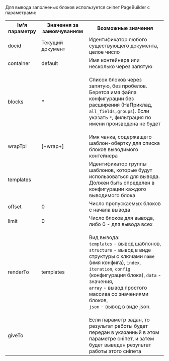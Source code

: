 Для вывода заполненых блоков используется сніпет PageBuilder с параметрами:
<table>
<tr><th>Ім'я параметру</th><th>Значення за замовчуванням</th><th>Возможные значения</th></tr>
<tr><td>docid</td><td>Текущий документ</td><td>Идентификатор любого существующего документа, целое число</td></tr>
<tr><td>container</td><td>default</td><td>Имя контейнера или несколько через запятую</td></tr>
<tr><td>blocks</td><td>*</td><td>

Список блоков через запятую, без пробелов. Берется имя файла конфигурации без расширения (НаПриклад, `all_fields,groups`). Если указать `*`, фильтрация по имени произведена не будет

</td></tr>
<tr><td>wrapTpl</td><td>[+wrap+]</td><td>Имя чанка, содержащего шаблон-обертку для списка блоков выводимого контейнера</td></tr>
<tr><td>templates</td><td></td><td>Идентификатор группы шаблонов, которые будут использоваться для вывода. Должен быть определен в конфигурации каждого выводимого блока</td></tr>
<tr><td>offset</td><td>0</td><td>Число пропускаемых блоков с начала вывода</td></tr>
<tr><td>limit</td><td>0</td><td>Число блоков для вывода, либо 0 - для вывода всех</td></tr>
<tr><td>renderTo</td><td>templates</td><td>
  
Вид вывода:<br>
`templates` - вывод шаблонов,<br>
`structure` - вывод в виде структуры с ключами `name` (имя конфига), `index`, `iteration`, `config` (конфигурация блока), `data` - значения,<br>
`array` - вывод простого массива со значениями блоков,<br>
`json` - вывод в виде json.

</td></tr>
<tr><td>giveTo</td><td></td><td>Если параметр задан, то результат работы будет передан в указанный в этом параметре сніпет, и затем будет выведен результат работы этого сніпета</td></tr>
</table>
